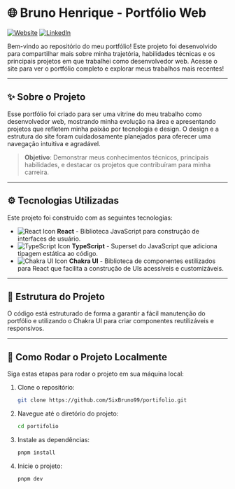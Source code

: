 # 🌐 Bruno Henrique - Portfólio Web

[![Website](https://img.shields.io/badge/Website-Visit%20Site-blue?style=flat-square&logo=google-chrome)](https://brunohenriquedev.netlify.app/)
[![LinkedIn](https://img.shields.io/badge/LinkedIn-Connect%20with%20me-blue?style=flat-square&logo=linkedin)](https://www.linkedin.com/in/bruno-henrique-ferreira-marinho)

Bem-vindo ao repositório do meu portfólio! Este projeto foi desenvolvido para compartilhar mais sobre minha trajetória, habilidades técnicas e os principais projetos em que trabalhei como desenvolvedor web. Acesse o site para ver o portfólio completo e explorar meus trabalhos mais recentes!

---

## ✨ Sobre o Projeto

Esse portfólio foi criado para ser uma vitrine do meu trabalho como desenvolvedor web, mostrando minha evolução na área e apresentando projetos que refletem minha paixão por tecnologia e design. O design e a estrutura do site foram cuidadosamente planejados para oferecer uma navegação intuitiva e agradável.

> **Objetivo**: Demonstrar meus conhecimentos técnicos, principais habilidades, e destacar os projetos que contribuíram para minha carreira.

---

## ⚙️ Tecnologias Utilizadas

Este projeto foi construído com as seguintes tecnologias:

- ![React Icon](https://img.icons8.com/color/24/000000/react-native.png) **React** - Biblioteca JavaScript para construção de interfaces de usuário.
- ![TypeScript Icon](https://img.icons8.com/color/24/000000/typescript.png) **TypeScript** - Superset do JavaScript que adiciona tipagem estática ao código.
- ![Chakra UI Icon](https://img.icons8.com/color/24/000000/chakra-ui.png) **Chakra UI** - Biblioteca de componentes estilizados para React que facilita a construção de UIs acessíveis e customizáveis.

---

## 📂 Estrutura do Projeto

O código está estruturado de forma a garantir a fácil manutenção do portfólio e utilizando o Chakra UI para criar componentes reutilizáveis e responsivos.

---

## 🚀 Como Rodar o Projeto Localmente

Siga estas etapas para rodar o projeto em sua máquina local:

1. Clone o repositório:
   ```bash
   git clone https://github.com/SixBruno99/portifolio.git

2. Navegue até o diretório do projeto:
   ```bash
   cd portifolio

3. Instale as dependências:
   ```bash
   pnpm install

4. Inicie o projeto:
   ```bash
   pnpm dev
